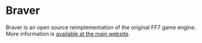  # Braver

 Braver is an open source reimplementation of the original FF7 game engine.
 More information is [available at the main website](https://braver.ficedula.co.uk/).

